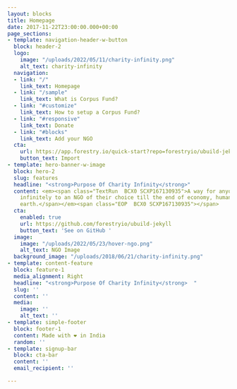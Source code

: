 ```yaml
---
layout: blocks
title: Homepage
date: 2017-11-22T23:00:00.000+00:00
page_sections:
- template: navigation-header-w-button
  block: header-2
  logo:
    image: "/uploads/2022/05/11/charity-infinity.png"
    alt_text: charity-infinity
  navigation:
  - link: "/"
    link_text: Homepage
  - link: "/sample"
    link_text: What is Corpus Fund?
  - link: "#customize"
    link_text: How to setup a Corpus Fund?
  - link: "#responsive"
    link_text: Donate
  - link: "#blocks"
    link_text: Add your NGO
  cta:
    url: https://app.forestry.io/quick-start?repo=forestryio/ubuild-jekyll&provider=github&engine=jekyll
    button_text: Import
- template: hero-banner-w-image
  block: hero-2
  slug: features
  headline: "<strong>Purpose Of Charity Infinity</strong>"
  content: <em><span class="TextRun  BCX0 SCXP167130935">A way for anyone to donate
    infinitely to an NGO of their choice till the end of economy, humanity, time and
    earth.</span></em><span class="EOP  BCX0 SCXP167130935">​</span>
  cta:
    enabled: true
    url: https://github.com/forestryio/ubuild-jekyll
    button_text: 'See on GitHub '
  image:
    image: "/uploads/2022/05/23/hover-ngo.png"
    alt_text: NGO Image
  background_image: "/uploads/2018/06/21/charity-infinity.png"
- template: content-feature
  block: feature-1
  media_alignment: Right
  headline: "<strong>Purpose Of Charity Infinity</strong>  "
  slug: ''
  content: ''
  media:
    image: ''
    alt_text: ''
- template: simple-footer
  block: footer-1
  content: Made with ❤︎ in India
  random: ''
- template: signup-bar
  block: cta-bar
  content: ''
  email_recipient: ''

---
```

